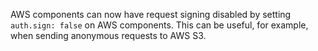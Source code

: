 AWS components can now have request signing disabled by setting `auth.sign: false` on AWS
components. This can be useful, for example, when sending anonymous requests to AWS S3.
